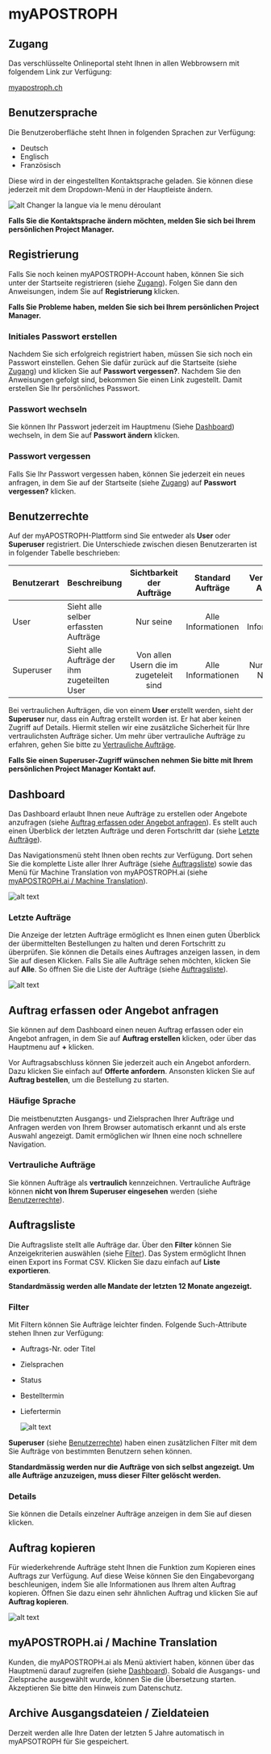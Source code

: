 [user-languages]: /assets/de/user-languages.gif
[dashboard]: /assets/de/dashboard.gif "Dashboard"
[copy-order]: /assets/de/copy-order.png "Auftrag kopieren"
[filter-orders]: /assets/de/filter-orders.gif "Aufträge filtern"
[last-orders]: /assets/de/last-orders.png "Letzte Aufträge"

# myAPOSTROPH

## Zugang [](#access)
Das verschlüsselte Onlineportal steht Ihnen in allen Webbrowsern mit folgendem Link zur Verfügung:

[myapostroph.ch](https://myapostroph.ch/)

## Benutzersprache [](#user-languages)

Die Benutzeroberfläche steht Ihnen in folgenden Sprachen zur Verfügung:

- Deutsch
- Englisch
- Französisch

Diese wird in der eingestellten Kontaktsprache geladen. Sie können diese jederzeit mit dem Dropdown-Menü in der Hauptleiste ändern.

![alt Changer la langue via le menu déroulant][user-languages]

**Falls Sie die Kontaktsprache ändern möchten, melden Sie sich bei Ihrem persönlichen Project Manager.**

## Registrierung [](#sign-up)
Falls Sie noch keinen myAPOSTROPH-Account haben, können Sie sich unter der Startseite registrieren (siehe [Zugang](#access)). Folgen Sie dann den Anweisungen, indem Sie auf **Registrierung** klicken.

**Falls Sie Probleme haben, melden Sie sich bei Ihrem persönlichen Project Manager.**

### Initiales Passwort erstellen [](#initial-pwd)

Nachdem Sie sich erfolgreich registriert haben, müssen Sie sich noch ein Passwort einstellen. Gehen Sie dafür zurück auf die Startseite (siehe [Zugang](#access)) und klicken Sie auf **Passwort vergessen?**. Nachdem Sie den Anweisungen gefolgt sind, bekommen Sie einen Link zugestellt. Damit erstellen Sie Ihr persönliches Passwort.

### Passwort wechseln [](#change-pwd)

Sie können Ihr Passwort jederzeit im Hauptmenu (Siehe [Dashboard](#dashboard)) wechseln, in dem Sie auf **Passwort ändern** klicken.

### Passwort vergessen [](#forgot-pwd)

Falls Sie Ihr Passwort vergessen haben, können Sie jederzeit ein neues anfragen, in dem Sie auf der Startseite (siehe [Zugang](#access)) auf **Passwort vergessen?** klicken.

## Benutzerrechte [](#user-rights)

Auf der myAPOSTROPH-Plattform sind Sie entweder als **User** oder **Superuser** registriert. Die Unterschiede zwischen diesen Benutzerarten ist in folgender Tabelle beschrieben:

| Benutzerart | Beschreibung                                 |       Sichtbarkeit der Aufträge        | Standard Aufträge  | Vertrauliche Aufträge |
| ----------- | -------------------------------------------- | :------------------------------------: | :----------------: | :-------------------: |
| User        | Sieht alle selber erfassten Aufträge         |               Nur seine                | Alle Informationen |  Alle Informationen   |
| Superuser   | Sieht alle Aufträge der ihm zugeteilten User | Von allen Usern die im zugeteleit sind | Alle Informationen |  Nur Auftrags Nummer  |



Bei vertraulichen Aufträgen, die von einem **User** erstellt werden, sieht der **Superuser** nur, dass ein Auftrag erstellt worden ist. Er hat aber keinen Zugriff auf Details. Hiermit stellen wir eine zusätzliche Sicherheit für Ihre vertraulichsten Aufträge sicher. Um mehr über vertrauliche Aufträge zu erfahren, gehen Sie bitte zu [Vertrauliche Aufträge](#confidential-orders).

**Falls Sie einen Superuser-Zugriff wünschen nehmen Sie bitte mit Ihrem persönlichen Project Manager Kontakt auf.**

## Dashboard [](#dashboard)

Das Dashboard erlaubt Ihnen neue Aufträge zu erstellen oder Angebote anzufragen (siehe [Auftrag erfassen oder Angebot anfragen](#orders)). Es stellt auch einen Überblick der letzten Aufträge und deren Fortschritt dar (siehe [Letzte Aufträge](#last-orders)).

Das Navigationsmenü steht Ihnen oben rechts zur Verfügung. Dort sehen Sie die komplette Liste aller Ihrer Aufträge (siehe [Auftragsliste](#orders-list)) sowie das Menü für Machine Translation von myAPOSTROPH.ai (siehe [myAPOSTROPH.ai / Machine Translation](#machine-translation)).

![alt text][dashboard]

### Letzte Aufträge [](#last-orders)

Die Anzeige der letzten Aufträge ermöglicht es Ihnen einen guten Überblick der übermittelten Bestellungen zu halten und deren Fortschritt zu überprüfen. Sie können die Details eines Auftrages anzeigen lassen, in dem Sie auf diesen Klicken. Falls Sie alle Aufträge sehen möchten, klicken Sie auf **Alle**. So öffnen Sie die Liste der Aufträge (siehe [Auftragsliste](#orders-list)).

![alt text][last-orders]

## Auftrag erfassen oder Angebot anfragen [](#orders)

Sie können auf dem Dashboard einen neuen Auftrag erfassen oder ein Angebot anfragen, in dem Sie auf **Auftrag erstellen** klicken, oder über das Hauptmenu auf **+** klicken.

Vor Auftragsabschluss können Sie jederzeit auch ein Angebot anfordern. Dazu klicken Sie einfach auf **Offerte anfordern**. Ansonsten klicken Sie auf **Auftrag bestellen**, um die Bestellung zu starten.

### Häufige Sprache [](#frequent-languages)

Die meistbenutzten Ausgangs- und Zielsprachen Ihrer Aufträge und Anfragen werden von Ihrem Browser automatisch erkannt und als erste Auswahl angezeigt. Damit ermöglichen wir Ihnen eine noch schnellere Navigation.

### Vertrauliche Aufträge [](#confidential-orders)

Sie können Aufträge als **vertraulich** kennzeichnen. Vertrauliche Aufträge können **nicht von Ihrem Superuser eingesehen** werden (siehe [Benutzerrechte](#user-rights)).

## Auftragsliste [](#orders-list)

Die Auftragsliste stellt alle Aufträge dar. Über den **Filter** können Sie Anzeigekriterien auswählen (siehe [Filter](#orders-filter)). Das System ermöglicht Ihnen einen Export ins Format CSV. Klicken Sie dazu einfach auf **Liste exportieren**.

**Standardmässig werden alle Mandate der letzten 12 Monate angezeigt.**

### Filter [](#orders-filter)

Mit Filtern können Sie Aufträge leichter finden. Folgende Such-Attribute stehen Ihnen zur Verfügung:

* Auftrags-Nr. oder Titel

* Zielsprachen

* Status

* Bestelltermin

* Liefertermin

  ![alt text][filter-orders]

**Superuser** (siehe [Benutzerrechte](#user-rights)) haben einen zusätzlichen Filter mit dem Sie Aufträge von bestimmten Benutzern sehen können.

**Standardmässig werden nur die Aufträge von sich selbst angezeigt. Um alle Aufträge anzuzeigen, muss dieser Filter gelöscht werden.**

### Details

Sie können die Details einzelner Aufträge anzeigen in dem Sie auf diesen klicken.

## Auftrag kopieren [](#copy-order)

Für wiederkehrende Aufträge steht Ihnen die Funktion zum Kopieren eines Auftrags zur Verfügung. Auf diese Weise können Sie den Eingabevorgang beschleunigen, indem Sie alle Informationen aus Ihrem alten Auftrag kopieren. Öffnen Sie dazu einen sehr ähnlichen Auftrag und klicken Sie auf **Auftrag kopieren**.

![alt text][copy-order]

## myAPOSTROPH.ai / Machine Translation [](#machine-translation)

Kunden, die myAPOSTROPH.ai als Menü aktiviert haben, können über das Hauptmenü darauf zugreifen (siehe [Dashboard](#dashboard)). Sobald die Ausgangs- und Zielsprache ausgewählt wurde, können Sie die Übersetzung starten. Akzeptieren Sie bitte den Hinweis zum Datenschutz.

## Archive Ausgangsdateien / Zieldateien [](#archives)

Derzeit werden alle Ihre Daten der letzten 5 Jahre automatisch in myAPSOTROPH für Sie gespeichert.
